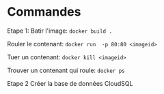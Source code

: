 # Commandes

Etape 1:
Batir l'image: `docker build .`

Rouler le contenant: `docker run  -p 80:80 <imageid>`

Tuer un contenant: `docker kill <imageid>`

Trouver un contenant qui roule: `docker ps`

Etape 2 Créer la base de données CloudSQL
